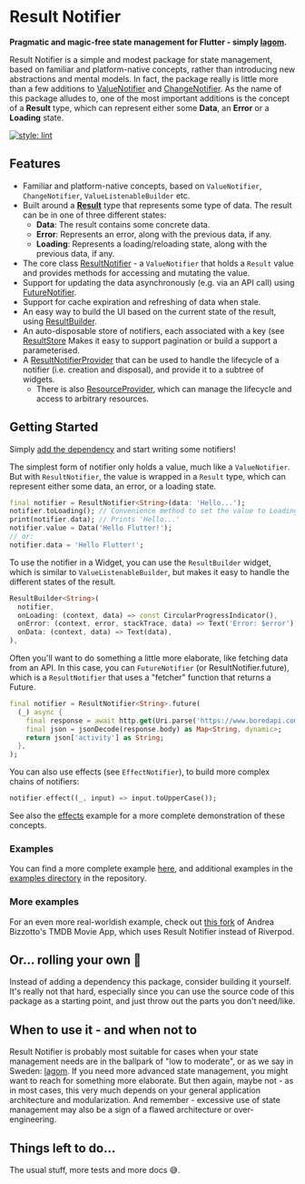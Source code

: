 # Result Notifier
**Pragmatic and magic-free state management for Flutter - simply [lagom](https://en.wikipedia.org/wiki/Lagom).** 

Result Notifier is a simple and modest package for state management, based on familiar and platform-native concepts, 
rather than introducing new abstractions and mental models. In fact, the package really is little more than a few 
additions to [ValueNotifier](https://api.flutter.dev/flutter/foundation/ValueNotifier-class.html) and 
[ChangeNotifier](https://api.flutter.dev/flutter/foundation/ChangeNotifier-class.html). As the name of this package 
alludes to, one of the most important additions is the concept of a **Result** type, which can represent either some 
**Data**, an **Error** or a **Loading** state.

[![style: lint](https://img.shields.io/badge/style-lint-4BC0F5.svg)](https://pub.dev/packages/lint)

## Features

* Familiar and platform-native concepts, based on `ValueNotifier`, `ChangeNotifier`, `ValueListenableBuilder` etc.
* Built around a **[Result](https://pub.dev/documentation/result_notifier/latest/result_notifier/Result-class.html)** 
  type that represents some type of data. The result can be in one of three different states:  
    - **Data**: The result contains some concrete data.
    - **Error**: Represents an error, along with the previous data, if any.
    - **Loading**: Represents a loading/reloading state, along with the previous data, if any. 
* The core class [ResultNotifier](https://pub.dev/documentation/result_notifier/latest/result_notifier/ResultNotifier-class.html) - 
  a `ValueNotifier` that holds a `Result` value and provides methods for accessing and mutating the value. 
* Support for updating the data asynchronously (e.g. via an API call) using [FutureNotifier](https://pub.dev/documentation/result_notifier/latest/result_notifier/FutureNotifier-class.html).
* Support for cache expiration and refreshing of data when stale.
* An easy way to build the UI based on the current state of the result, using [ResultBuilder](https://pub.dev/documentation/result_notifier/latest/result_notifier/ResultBuilder-class.html).  
* An auto-disposable store of notifiers, each associated with a key (see [ResultStore](https://pub.dev/documentation/result_notifier/latest/result_notifier/ResultStore-class.html) 
  Makes it easy to support pagination or build a support a parameterised.
* A [ResultNotifierProvider](https://pub.dev/documentation/result_notifier/latest/result_notifier/ResultNotifierProvider-class.html) 
  that can be used to handle the lifecycle of a notifier (i.e. creation and disposal), and provide it to a subtree of 
  widgets. 
    - There is also [ResourceProvider](https://pub.dev/documentation/result_notifier/latest/result_notifier/ResourceProvider-class.html), 
      which can manage the lifecycle and access to arbitrary resources.  

## Getting Started

Simply [add the dependency](https://pub.dev/packages/result_notifier/install) and start writing some notifiers!  

The simplest form of notifier only holds a value, much like a `ValueNotifier`. But with `ResultNotifier`, the value is 
wrapped in a `Result` type, which can represent either some data, an error, or a loading state. 

```dart
final notifier = ResultNotifier<String>(data: 'Hello...');
notifier.toLoading(); // Convenience method to set the value to Loading, keeping the previous data.
print(notifier.data); // Prints 'Hello...'
notifier.value = Data('Hello Flutter!');
// or:
notifier.data = 'Hello Flutter!';
```

To use the notifier in a Widget, you can use the `ResultBuilder` widget, which is similar to `ValueListenableBuilder`, 
but makes it easy to handle the different states of the result. 
```dart
ResultBuilder<String>(
  notifier,
  onLoading: (context, data) => const CircularProgressIndicator(),
  onError: (context, error, stackTrace, data) => Text('Error: $error'),
  onData: (context, data) => Text(data),
),
```

Often you'll want to do something a little more elaborate, like fetching data from an API. In this case, you can 
`FutureNotifier` (or ResultNotifier.future), which is a `ResultNotifier` that uses a "fetcher" function that returns a 
Future. 

```dart
final notifier = ResultNotifier<String>.future(
  (_) async {
    final response = await http.get(Uri.parse('https://www.boredapi.com/api/activity/'));
    final json = jsonDecode(response.body) as Map<String, dynamic>;
    return json['activity'] as String;
  },
);
``` 

You can also use effects (see `EffectNotifier`), to build more complex chains of notifiers:  

```dart
notifier.effect((_, input) => input.toUpperCase());
```
See also the [effects](https://github.com/tolo/result_notifier/blob/main/example/lib/effects.dart) example for a more 
complete demonstration of these concepts.


### Examples
You can find a more complete example [here](https://pub.dev/packages/result_notifier/example), and additional examples 
in the [examples directory](https://github.com/tolo/result_notifier/blob/main/example/lib) in the repository.  

### More examples
For an even more real-worldish example, check out [this fork](https://github.com/tolo/tmdb_movie_app) of Andrea 
Bizzotto's TMDB Movie App, which uses Result Notifier instead of Riverpod.

## Or... rolling your own 🤷‍️
Instead of adding a dependency this package, consider building it yourself. It's really not that hard, especially since 
you can use the source code of this package as a starting point, and just throw out the parts you don't need/like.

## When to use it - and when not to

Result Notifier is probably most suitable for cases when your state management needs are in the ballpark of "low to 
moderate", or as we say in Sweden: [lagom](https://en.wikipedia.org/wiki/Lagom). If you need more advanced state 
management, you might want to reach for something more elaborate. But then again, maybe not - as in most cases, this 
very much depends on your general application architecture and modularization. And remember - excessive use of state 
management may also be a sign of a flawed architecture or over-engineering.  

## Things left to do...

The usual stuff, more tests and more docs 😅.
